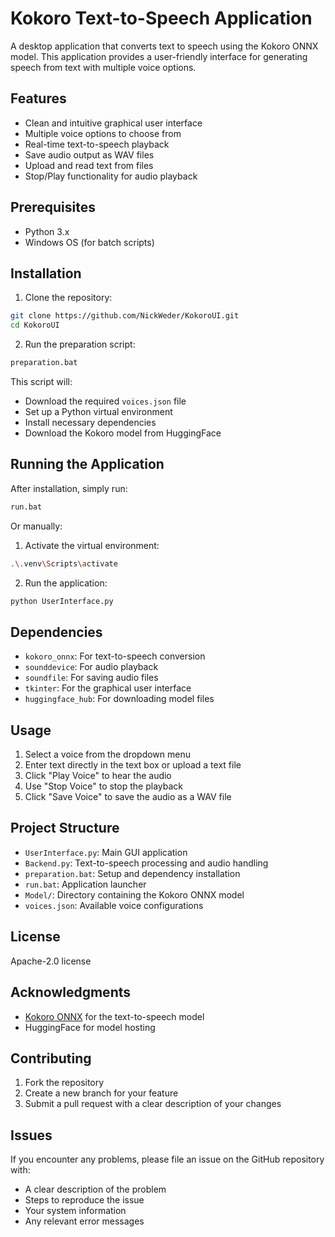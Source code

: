 # Kokoro Text-to-Speech Application

A desktop application that converts text to speech using the Kokoro ONNX model. This application provides a user-friendly interface for generating speech from text with multiple voice options.

## Features

- Clean and intuitive graphical user interface
- Multiple voice options to choose from
- Real-time text-to-speech playback
- Save audio output as WAV files
- Upload and read text from files
- Stop/Play functionality for audio playback

## Prerequisites

- Python 3.x
- Windows OS (for batch scripts)

## Installation

1. Clone the repository:
```bash
git clone https://github.com/NickWeder/KokoroUI.git
cd KokoroUI
```

2. Run the preparation script:
```bash
preparation.bat
```

This script will:
- Download the required `voices.json` file
- Set up a Python virtual environment
- Install necessary dependencies
- Download the Kokoro model from HuggingFace

## Running the Application

After installation, simply run:
```bash
run.bat
```

Or manually:
1. Activate the virtual environment:
```bash
.\.venv\Scripts\activate
```

2. Run the application:
```bash
python UserInterface.py
```

## Dependencies

- `kokoro_onnx`: For text-to-speech conversion
- `sounddevice`: For audio playback
- `soundfile`: For saving audio files
- `tkinter`: For the graphical user interface
- `huggingface_hub`: For downloading model files

## Usage

1. Select a voice from the dropdown menu
2. Enter text directly in the text box or upload a text file
3. Click "Play Voice" to hear the audio
4. Use "Stop Voice" to stop the playback
5. Click "Save Voice" to save the audio as a WAV file

## Project Structure

- `UserInterface.py`: Main GUI application
- `Backend.py`: Text-to-speech processing and audio handling
- `preparation.bat`: Setup and dependency installation
- `run.bat`: Application launcher
- `Model/`: Directory containing the Kokoro ONNX model
- `voices.json`: Available voice configurations

## License

Apache-2.0 license

## Acknowledgments

- [Kokoro ONNX](https://github.com/hexgrad/Kokoro) for the text-to-speech model
- HuggingFace for model hosting

## Contributing

1. Fork the repository
2. Create a new branch for your feature
3. Submit a pull request with a clear description of your changes

## Issues

If you encounter any problems, please file an issue on the GitHub repository with:
- A clear description of the problem
- Steps to reproduce the issue
- Your system information
- Any relevant error messages

